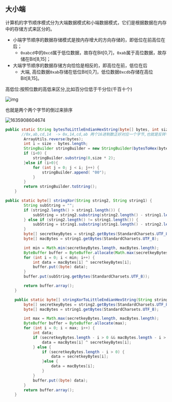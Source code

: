 ## 大小端

 计算机的字节顺序模式分为大端数据模式和小端数据模式，它们是根据数据在内存中的存储方式来区分的。

- 小端字节顺序的数据存储模式是按内存增大的方向存储的，即低位在前高位在后；
  - `0xabcd`中的`0xcd`属于低位数据，故存在Bit[0,7]，`0xab`属于高位数据，故存储在Bit[8,15]；
- 大端字节顺序的数据存储方向恰恰是相反的，即高位在前，低位在后
  - 大端, 高位数据`0xab`存储在低位Bit[0,7]，低位数据`0xcdb`存储在高位Bit[8,15]。



高低位:按照位数的高低来区分,比如百分位低于千分位(千百十个)



![img](https://img-blog.csdn.net/20180610144800458)

也就是两个两个字节的倒过来排序



![1635908604674](C:\Users\dingqiaokun\AppData\Roaming\Typora\typora-user-images\1635908604674.png)



```java
public static String bytesToLittleEndianHexString(byte[] bytes, int size) {
       //0x,ab,cd,14  -> 0x,14,cd,ab 两个16进制数正好对应一个字节,也就是反转字符串就变成小端模式
        ArrayUtils.reverse(bytes);
        int i = size - bytes.length;
        StringBuilder stringBuilder = new StringBuilder(bytesToHex(bytes));
        if (i<0) {
            stringBuilder.substring(0,size * 2);
        }else if (i>0){
            for (int j = 0; j < i; j++) {
                stringBuilder.append( "00");
            }
        }
        return stringBuilder.toString();
    }
```

```java
public static byte[] stringXor(String string2, String string1) {
        String subString = "";
        if (string2.length() > string1.length()) {
            subString = string2.substring(string2.length() - string1.length() - 1, string2.length());
        } else if (string2.length() != string1.length()) {
            subString = string1.substring(string1.length() - string2.length() - 1, string1.length());
        }
        byte[] secretkeyBytes = string2.getBytes(StandardCharsets.UTF_8);
        byte[] macBytes = string1.getBytes(StandardCharsets.UTF_8);

        int min = Math.min(secretkeyBytes.length, macBytes.length);
        ByteBuffer buffer = ByteBuffer.allocate(Math.max(secretkeyBytes.length, macBytes.length));
        for (int i = 0; i < min; i++) {
            int data = macBytes[i] ^ secretkeyBytes[i];
            buffer.put((byte) data);
        }
        buffer.put(subString.getBytes(StandardCharsets.UTF_8));

        return buffer.array();
    }

    public static byte[] stringXorToLittleEndianHexString(String string2, String string1) {
        byte[] secretkeyBytes = string2.getBytes(StandardCharsets.UTF_8);
        byte[] macBytes = string1.getBytes(StandardCharsets.UTF_8);

        int max = Math.max(secretkeyBytes.length, macBytes.length);
        ByteBuffer buffer = ByteBuffer.allocate(max);
        for (int i = 0; i < max; i++) {
            int data;
            if (secretkeyBytes.length - i > 0 && macBytes.length - i > 0) {
                data = macBytes[i] ^ secretkeyBytes[i];
            } else {
                if (secretkeyBytes.length - i > 0) {
                    data = secretkeyBytes[i];
                }else {
                    data = macBytes[i];
                }
            }
            buffer.put((byte) data);
        }
        return buffer.array();
    }
```

